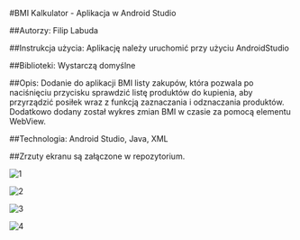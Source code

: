 #BMI Kalkulator - Aplikacja w Android Studio

##Autorzy: Filip Labuda

##Instrukcja użycia: Aplikację należy uruchomić przy użyciu AndroidStudio

##Biblioteki: Wystarczą domyślne

##Opis: Dodanie do aplikacji BMI listy zakupów, która pozwala po naciśnięciu przycisku sprawdzić listę produktów do kupienia, aby przyrządzić posiłek wraz z funkcją zaznaczania i odznaczania produktów. Dodatkowo dodany został wykres zmian BMI w czasie za pomocą elementu WebView.

##Technologia: Android Studio, Java, XML

##Zrzuty ekranu są załączone w repozytorium.

![1](https://github.com/user-attachments/assets/a2f38763-cec0-4d89-86bc-ec35ce2016e9)

![2](https://github.com/user-attachments/assets/edf75472-0886-4308-9b6a-35fc1f6e6034)

![3](https://github.com/user-attachments/assets/04247533-2bea-47f1-8137-67df1b9774ee)

![4](https://github.com/user-attachments/assets/6cd6aaa8-8692-41d7-8403-b41171200f33)
